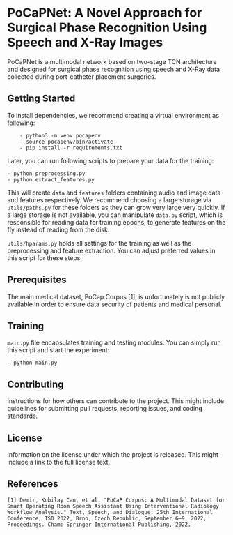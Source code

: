 # PoCaPNet: A Novel Approach for Surgical Phase Recognition Using Speech and X-Ray Images

PoCaPNet is a multimodal network based on two-stage TCN architecture and designed for surgical phase recognition using speech and X-Ray data collected during port-catheter placement surgeries. 

## Getting Started

To install dependencies, we recommend creating a virtual environment as following:
```
    - python3 -m venv pocapenv
    - source pocapenv/bin/activate
    - pip install -r requirements.txt
```
Later, you can run following scripts to prepare your data for the training:

    - python preprocessing.py
    - python extract_features.py

This will create ```data``` and ```features``` folders containing audio and image data and features respectively. We recommend choosing a large storage via ```utils/paths.py``` for these folders as they can grow very large very quickly. If a large storage is not available, you can manipulate ```data.py``` script, which is responsible for reading data for training epochs, to generate features on the fly instead of reading from the disk.  

```utils/hparams.py``` holds all settings for the training as well as the preprocessing and feature extraction. You can adjust preferred values in this script for these steps.  

## Prerequisites

The main medical dataset, PoCap Corpus [1], is unfortunately is not publicly available in order to ensure data security of patients and medical personal.

## Training

```main.py``` file encapsulates training and testing modules. You can simply run this script and start the experiment:

    - python main.py

## Contributing

Instructions for how others can contribute to the project. This might include guidelines for submitting pull requests, reporting issues, and coding standards.

## License

Information on the license under which the project is released. This might include a link to the full license text.

## References
```
[1] Demir, Kubilay Can, et al. "PoCaP Corpus: A Multimodal Dataset for Smart Operating Room Speech Assistant Using Interventional Radiology Workflow Analysis." Text, Speech, and Dialogue: 25th International Conference, TSD 2022, Brno, Czech Republic, September 6–9, 2022, Proceedings. Cham: Springer International Publishing, 2022.
```

